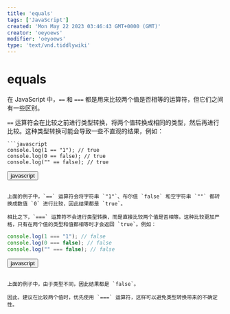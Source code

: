 ```yaml
---
title: 'equals'
tags: ['JavaScript']
created: 'Mon May 22 2023 03:46:43 GMT+0000 (GMT)'
creator: 'oeyoews'
modifier: 'oeyoews'
type: 'text/vnd.tiddlywiki'
---
```


# equals

在 JavaScript 中，`==` 和 `===` 都是用来比较两个值是否相等的运算符，但它们之间有一些区别。

`==` 运算符会在比较之前进行类型转换，将两个值转换成相同的类型，然后再进行比较。这种类型转换可能会导致一些不直观的结果，例如：

```
```javascript
console.log(1 == "1"); // true
console.log(0 == false); // true
console.log("" == false); // true
```

<button>javascript</button>
```

上面的例子中，`==` 运算符会将字符串 `"1"`、布尔值 `false` 和空字符串 `""` 都转换成数值 `0` 进行比较，因此结果都是 `true`。

相比之下，`===` 运算符不会进行类型转换，而是直接比较两个值是否相等。这种比较更加严格，只有在两个值的类型和值都相等时才会返回 `true`。例如：

```
```javascript
console.log(1 === "1"); // false
console.log(0 === false); // false
console.log("" === false); // false
```

<button>javascript</button>
```

上面的例子中，由于类型不同，因此结果都是 `false`。

因此，建议在比较两个值时，优先使用 `===` 运算符，这样可以避免类型转换带来的不确定性。
